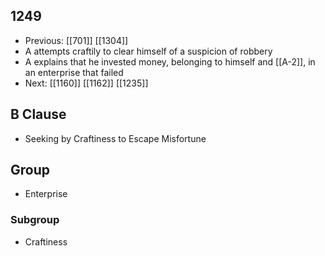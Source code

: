 ## 1249
- Previous: [[701]] [[1304]] 
- A attempts craftily to clear himself of a suspicion of robbery
- A explains that he invested money, belonging to himself and [[A-2]], in an enterprise that failed
- Next: [[1160]] [[1162]] [[1235]] 

## B Clause
- Seeking by Craftiness to Escape Misfortune

## Group
- Enterprise

### Subgroup
- Craftiness

